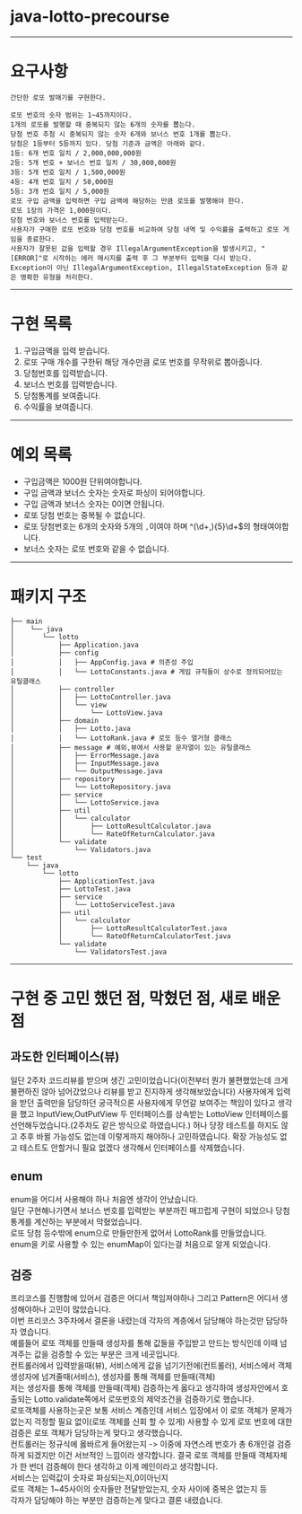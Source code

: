 # java-lotto-precourse
------------------------------------------------
# 요구사항 
```
간단한 로또 발매기를 구현한다.

로또 번호의 숫자 범위는 1~45까지이다.
1개의 로또를 발행할 때 중복되지 않는 6개의 숫자를 뽑는다.
당첨 번호 추첨 시 중복되지 않는 숫자 6개와 보너스 번호 1개를 뽑는다.
당첨은 1등부터 5등까지 있다. 당첨 기준과 금액은 아래와 같다.
1등: 6개 번호 일치 / 2,000,000,000원
2등: 5개 번호 + 보너스 번호 일치 / 30,000,000원
3등: 5개 번호 일치 / 1,500,000원
4등: 4개 번호 일치 / 50,000원
5등: 3개 번호 일치 / 5,000원
로또 구입 금액을 입력하면 구입 금액에 해당하는 만큼 로또를 발행해야 한다.
로또 1장의 가격은 1,000원이다.
당첨 번호와 보너스 번호를 입력받는다.
사용자가 구매한 로또 번호와 당첨 번호를 비교하여 당첨 내역 및 수익률을 출력하고 로또 게임을 종료한다.
사용자가 잘못된 값을 입력할 경우 IllegalArgumentException을 발생시키고, "[ERROR]"로 시작하는 에러 메시지를 출력 후 그 부분부터 입력을 다시 받는다.
Exception이 아닌 IllegalArgumentException, IllegalStateException 등과 같은 명확한 유형을 처리한다.
```
------------------------------------------------
# 구현 목록
1. 구입금액을 입력 받습니다.
2. 로또 구매 개수를 구한뒤 해당 개수만큼 로또 번호를 무작위로 뽑아줍니다.
3. 당첨번호를 입력받습니다.
4. 보너스 번호를 입력받습니다.
5. 당첨통계를 보여줍니다.
6. 수익률을 보여줍니다.

------------------------------------------------
# 예외 목록
- 구입금액은 1000원 단위여야합니다.
- 구입 금액과 보너스 숫자는 숫자로 파싱이 되어야합니다.
- 구입 금액과 보너스 숫자는 0이면 안됩니다.
- 로또 당첨 번호는 중복될 수 없습니다.
- 로또 당첨번호는 6개의 숫자와 5개의 `,`이여야 하며 ^(\d+,){5}\d+$의 형태여야합니다.
- 보너스 숫자는 로또 번호와 같을 수 없습니다.
------------------------------------------------
# 패키지 구조 
```
├── main  
│    └── java  
│       └── lotto  
│           ├── Application.java  
│           ├── config  
│           │   ├── AppConfig.java # 의존성 주입  
│           │   └── LottoConstants.java # 게임 규칙들이 상수로 정의되어있는 유틸클래스  
│           ├── controller  
│           │   ├── LottoController.java  
│           │   └── view  
│           │       └── LottoView.java  
│           ├── domain  
│           │   ├── Lotto.java  
│           │   └── LottoRank.java # 로또 등수 열거형 클래스  
│           ├── message # 예외,뷰에서 사용할 문자열이 있는 유틸클래스  
│           │   ├── ErrorMessage.java  
│           │   ├── InputMessage.java  
│           │   └── OutputMessage.java  
│           ├── repository  
│           │   └── LottoRepository.java  
│           ├── service  
│           │   └── LottoService.java  
│           ├── util  
│           │   └── calculator  
│           │       ├── LottoResultCalculator.java  
│           │       └── RateOfReturnCalculator.java  
│           └── validate  
│               └── Validators.java  
└── test  
    └── java  
        └── lotto  
            ├── ApplicationTest.java  
            ├── LottoTest.java  
            ├── service  
            │   └── LottoServiceTest.java  
            ├── util  
            │   └── calculator  
            │       ├── LottoResultCalculatorTest.java  
            │       └── RateOfReturnCalculatorTest.java  
            └── validate  
                └── ValidatorsTest.java
```
------------------------------------------------
# 구현 중 고민 했던 점, 막혔던 점, 새로 배운점

## 과도한 인터페이스(뷰)
일단 2주차 코드리뷰를 받으며 생긴 고민이었습니다(이전부터 뭔가 불편했었는데 크게 불편하진 않아 넘어갔었으나 리뷰를 받고 진지하게 생각해보았습니다)
사용자에게 입력을 받던 출력만을 담당하던 
궁극적으론 사용자에게 무언갈 보여주는 책임이 있다고 생각을 했고 
InputView,OutPutView 두 인터페이스를 상속받는 LottoView 인터페이스를 선언해두었습니다.(2주차도 같은 방식으로 하였습니다.)
허나 당장 테스트를 하지도 않고 추후 바뀔 가능성도 없는데 이렇게까지 해야하나 고민하였습니다.
확장 가능성도 없고 테스트도 안할거니 필요 없겠다 생각해서 인터페이스를 삭제했습니다.

## enum
enum을 어디서 사용해야 하나 처음엔 생각이 안났습니다.  
일단 구현해나가면서 보너스 번호를 입력받는 부분까진 매끄럽게 구현이 되었으나 당첨통계를 계산하는 부분에서 막혔었습니다.  
로또 당첨 등수밖에 enum으로 만들만한게 없어서  LottoRank를 만들었습니다.  
enum을 키로 사용할 수 있는 enumMap이 있다는걸 처음으로 알게 되었습니다.

## 검증  
프리코스를 진행함에 있어서 검증은 어디서 책임져야하나 그리고 Pattern은 어디서 생성해야하나 고민이 많았습니다.  
이번 프리코스 3주차에서 결론을 내렸는데 각자의 계층에서 담당해야 하는것만 담당하자 였습니다.  
예를들어 로또 객체를 만들때 생성자를 통해 값들을 주입받고 만드는 방식인데 이때 넘겨주는 값을 검증할 수 있는 부분은 크게 네곳입니다.  
컨트롤러에서 입력받을때(뷰), 서비스에게 값을 넘기기전에(컨트롤러), 서비스에서 객체 생성자에 넘겨줄때(서비스), 생성자를 통해 객체를 만들때(객체)  
저는 생성자를 통해 객체를 만들때(객체) 검증하는게 옳다고 생각하여 생성자안에서 호출되는 Lotto.validate쪽에서 로또번호의 제약조건을 검증하기로 했습니다.  
로또객체를 사용하는곳은 보통 서비스 계층인데 서비스 입장에서 이 로또 객체가 문제가 없는지 걱정할 필요 없이(로또 객체를 신회 할 수 있게) 사용할 수 있게 로또 번호에 대한 검증은 로또 객체가 담당하는게 맞다고 생각했습니다.  
컨트롤러는 정규식에 옳바르게 들어왔는지 -> 이중에 자연스레 번호가 총 6개인걸 검증하게 되겠지만 이건 서브적인 느낌이라 생각합니다. 결국 로또 객체를 만들때 객체자체가 한 번더 검증해야 한다 생각하고 이게 메인이라고 생각합니다.   
서비스는 입력값이 숫자로 파싱되는지,0이아닌지  
로또 객체는 1~45사이의 숫자들만 전달받았는지, 숫자 사이에 중복은 없는지 등  
각자가 담당해야 하는 부분만 검증하는게 맞다고 결론 내렸습니다.  




